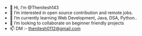 - 👋 Hi, I’m @Thenitesh143
- 👀 I’m interested in open source contribution and remote jobs. 
- 🌱 I’m currently learning Web Development, Java, DSA, Python..
- 💞️ I’m looking to collaborate on beginner friendly projects
- 📫 DM :- thenitesh0112@gmail.com

<!---
Thenitesh143/Thenitesh143 is a ✨ special ✨ repository because its `README.md` (this file) appears on your GitHub profile.
You can click the Preview link to take a look at your changes.
--->
